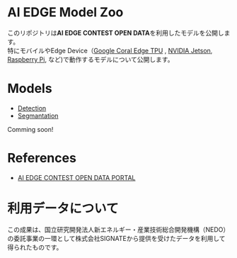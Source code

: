 # AI EDGE Model Zoo
このリポジトリは**AI EDGE CONTEST OPEN DATA**を利用したモデルを公開します。<br>特にモバイルやEdge Device（[Google Coral Edge TPU](https://coral.ai/) , [NVIDIA Jetson](https://www.nvidia.com/ja-jp/autonomous-machines/embedded-systems/), [Raspberry Pi](https://www.raspberrypi.org/), など)で動作するモデルについて公開します。

# Models
- [Detection](detection)
- [Segmantation](segmantation)

Comming soon!

# References
- [AI EDGE CONTEST OPEN DATA PORTAL](https://signate.jp/dlp/ai-edge-contest-data)

# 利用データについて

この成果は、国立研究開発法人新エネルギー・産業技術総合開発機構（NEDO）の委託事業の一環として株式会社SIGNATEから提供を受けたデータを利用して得られたものです。
